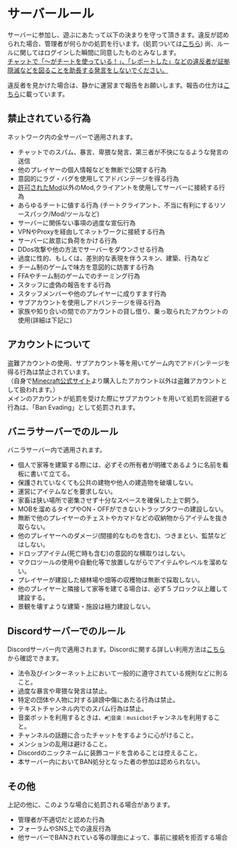 # サーバールール

サーバーに参加し、遊ぶにあたって以下の決まりを守って頂きます。違反が認められた場合、管理者が何らかの処罰を行います。(処罰ついては[こちら](punish.md)) 尚、ルールに関してはログインした瞬間に同意したものとみなします。  
<u>チャットで「～がチートを使っている！」、「レポートした」などの違反者が証拠隠滅などを図ることを助長する発言をしないでください。</u>

違反者を見かけた場合は、静かに運営まで報告をお願いします。報告の仕方は[こちら](report.md)に載っています。

## 禁止されている行為
ネットワーク内の全サーバーで適用されます。

* チャットでのスパム、暴言、卑猥な発言、第三者が不快になるような発言の送信
* 他のプレイヤーの個人情報などを無断で公開する行為
* 意図的にラグ・バグを使用してアドバンテージを得る行為
* [許可されたMod](mods.md)以外のMod,クライアントを使用してサーバーに接続する行為
* あらゆるチートに値する行為 (チートクライアント、不当に有利にするリソースパック/Mod/ツールなど)
* サーバーに関係ない事項の過度な宣伝行為
* VPNやProxyを経由してネットワークに接続する行為
* サーバーに故意に負荷をかける行為
* DDos攻撃や他の方法でサーバーをダウンさせる行為
* 過度に性的、もしくは、差別的な表現を伴うスキン、建築、行為など
* チーム制のゲームで味方を意図的に妨害する行為
* FFAやチーム制のゲームでのチーミング行為
* スタッフに虚偽の報告をする行為
* スタッフメンバーや他のプレイヤーに成りすます行為
* サブアカウントを使用しアドバンテージを得る行為
* 家族や知り合いの間でのアカウントの貸し借り、乗っ取られたアカウントの使用(詳細は下記に)  

## アカウントについて
盗難アカウントの使用、サブアカウント等を用いてゲーム内でアドバンテージを得る行為は禁止されています。  
（自身で[Minecraft公式サイト](https://minecraft.net/)より購入したアカウント以外は盗難アカウントとして扱われます。）  
メインのアカウントが処罰を受けた際にサブアカウントを用いて処罰を回避する行為は、「Ban Evading」として処罰されます。

## バニラサーバーでのルール
バニラサーバー内で適用されます。

* 個人で家等を建築する際には、必ずその所有者が明確であるように名前を看板に書いて立てる。
* 保護されていなくても公共の建物や他人の建造物を破壊しない。
* 運営にアイテムなどを要求しない。
* 家畜は狭い場所で密集させず十分なスペースを確保した上で飼う。
* MOBを溜めるタイプやON・OFFができないトラップタワーの建設しない。
* 無断で他のプレイヤーのチェストやカマドなどの収納物からアイテムを抜き取らない。
* 他のプレイヤーへのダメージ(間接的なものを含む)、つきまとい、監禁などはしない。
* ドロップアイテム(死亡時も含む)の意図的な横取りはしない。
* マクロツールの使用や自動化等で放置しながらでアイテムやレベルを溜めない。
* プレイヤーが建設した植林場や畑等の収穫物は無断で採取しない。
* 他のプレイヤーと隣接して家等を建てる場合は、必ず５ブロック以上離して建設する。
* 景観を壊すような建築・施設は極力建設しない。

## Discordサーバーでのルール
Discordサーバー内で適用されます。Discordに関する詳しい利用方法は[こちら](discod.md)から確認できます。

* 法令及びインターネット上において一般的に遵守されている規則などに則ること。
* 過度な暴言や卑猥な発言は禁止。
* 特定の団体や人物に対する誹謗中傷にあたる行為は禁止。
* テキストチャンネル内でのスパム行為は禁止。
* 音楽ボットを利用するときは、``#🎵音楽｜musicbot``チャンネルを利用すること。
* チャンネルの話題に合ったチャットをするように心がけること。
* メンションの乱用は避けること。
* Discordのニックネームに装飾コードを含めることは控えること。
* 本サーバー内においてBAN処分となった者の参加は認められない。



## その他
上記の他に、このような場合に処罰される場合があります。

* 管理者が不適切だと認めた行為
* フォーラムやSNS上での違反行為
* 他サーバーでBANされている等の理由によって、事前に接続を拒否する場合  

